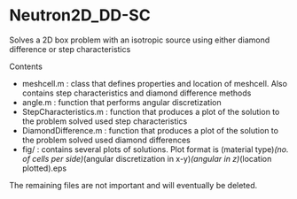 # Neutron2D_DD-SC
Solves a 2D box problem with an isotropic source using either diamond difference or step characteristics

Contents
- meshcell.m : class that defines properties and location of meshcell. Also contains step characteristics and diamond difference methods
- angle.m : function that performs angular discretization
- StepCharacteristics.m : function that produces a plot of the solution to the problem solved used step characteristics
- DiamondDifference.m : function that produces a plot of the solution to the problem solved used diamond differences
- fig/ : contains several plots of solutions. Plot format is (material type)_(no. of cells per side)_(angular discretization in x-y)_(angular in z)_(location plotted).eps


The remaining files are not important and will eventually be deleted. 
